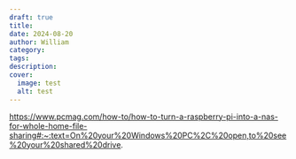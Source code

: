 ```yaml
---
draft: true
title: 
date: 2024-08-20
author: William
category: 
tags: 
description: 
cover:
  image: test
  alt: test
---
```



https://www.pcmag.com/how-to/how-to-turn-a-raspberry-pi-into-a-nas-for-whole-home-file-sharing#:~:text=On%20your%20Windows%20PC%2C%20open,to%20see%20your%20shared%20drive.

